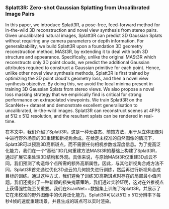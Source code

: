 ### Splatt3R: Zero-shot Gaussian Splatting from Uncalibrated Image Pairs

In this paper, we introduce Splatt3R, a pose-free, feed-forward method for in-the-wild 3D reconstruction and novel view synthesis from stereo pairs. Given uncalibrated natural images, Splatt3R can predict 3D Gaussian Splats without requiring any camera parameters or depth information. For generalizability, we build Splatt3R upon a foundation 3D geometry reconstruction method, MASt3R, by extending it to deal with both 3D structure and appearance. Specifically, unlike the original MASt3R which reconstructs only 3D point clouds, we predict the additional Gaussian attributes required to construct a Gaussian primitive for each point. Hence, unlike other novel view synthesis methods, Splatt3R is first trained by optimizing the 3D point cloud's geometry loss, and then a novel view synthesis objective. By doing this, we avoid the local minima present in training 3D Gaussian Splats from stereo views. We also propose a novel loss masking strategy that we empirically find is critical for strong performance on extrapolated viewpoints. We train Splatt3R on the ScanNet++ dataset and demonstrate excellent generalisation to uncalibrated, in-the-wild images. Splatt3R can reconstruct scenes at 4FPS at 512 x 512 resolution, and the resultant splats can be rendered in real-time.

在本文中，我们介绍了Splatt3R，这是一种无姿态、前馈方法，用于从立体图像对中进行野外场景的3D重建和新视角合成。在给定未校准的自然图像的情况下，Splatt3R可以预测3D高斯斑点，而不需要任何相机参数或深度信息。为了提高泛化能力，我们在一个“基础”3D几何重建方法MASt3R的基础上构建了Splatt3R，通过扩展它来处理3D结构和外观。具体来说，与原始MASt3R仅重建3D点云不同，我们预测了构造每个点所需的额外高斯属性。因此，与其他新视角合成方法不同，Splatt3R首先通过优化3D点云的几何损失进行训练，然后再进行新视角合成目标的训练。通过这种方式，我们避免了训练3D高斯斑点时存在的局部最小值问题。我们还提出了一种新颖的损失掩蔽策略，我们通过实验证明，这对在外推视点上获得强性能至关重要。我们在ScanNet++数据集上训练了Splatt3R，并展示了它在未校准的野外图像中的优异泛化能力。Splatt3R可以以512 x 512分辨率下每秒4帧的速度重建场景，并且生成的斑点可以实时渲染。

